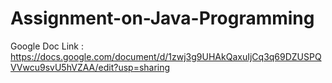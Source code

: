 # Assignment-on-Java-Programming

Google Doc Link : https://docs.google.com/document/d/1zwj3g9UHAkQaxuIjCq3q69DZUSPQVVwcu9svU5hVZAA/edit?usp=sharing
